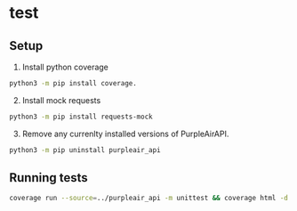 # test

## Setup

1. Install python coverage

```bash
python3 -m pip install coverage.
```

2. Install mock requests

```bash
python3 -m pip install requests-mock
```

3. Remove any currenlty installed versions of PurpleAirAPI.

```bash
python3 -m pip uninstall purpleair_api
```

## Running tests

```bash
coverage run --source=../purpleair_api -m unittest && coverage html -d coverage_reports
```